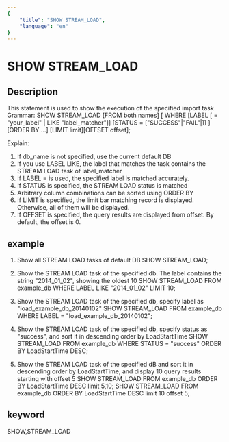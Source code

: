 ```yaml
---
{
    "title": "SHOW STREAM_LOAD",
    "language": "en"
}
---
```


<!-- 
Licensed to the Apache Software Foundation (ASF) under one
or more contributor license agreements.  See the NOTICE file
distributed with this work for additional information
regarding copyright ownership.  The ASF licenses this file
to you under the Apache License, Version 2.0 (the
"License"); you may not use this file except in compliance
with the License.  You may obtain a copy of the License at

  http://www.apache.org/licenses/LICENSE-2.0

Unless required by applicable law or agreed to in writing,
software distributed under the License is distributed on an
"AS IS" BASIS, WITHOUT WARRANTIES OR CONDITIONS OF ANY
KIND, either express or implied.  See the License for the
specific language governing permissions and limitations
under the License.
-->

# SHOW STREAM_LOAD
## Description
This statement is used to show the execution of the specified import task
Grammar:
SHOW STREAM_LOAD
[FROM both names]
[
WHERE
[LABEL [ = "your_label" | LIKE "label_matcher"]]
[STATUS = ["SUCCESS"|"FAIL"|]]
]
[ORDER BY ...]
[LIMIT limit][OFFSET offset];

Explain:
1) If db_name is not specified, use the current default DB
2) If you use LABEL LIKE, the label that matches the task contains the STREAM LOAD task of label_matcher
3) If LABEL = is used, the specified label is matched accurately.
4) If STATUS is specified, the STREAM LOAD status is matched
5) Arbitrary column combinations can be sorted using ORDER BY
6) If LIMIT is specified, the limit bar matching record is displayed. Otherwise, all of them will be displayed.
7) If OFFSET is specified, the query results are displayed from offset. By default, the offset is 0.

## example
1. Show all STREAM LOAD tasks of default DB
SHOW STREAM_LOAD;

2. Show the STREAM LOAD task of the specified db. The label contains the string "2014_01_02", showing the oldest 10
SHOW STREAM_LOAD FROM example_db WHERE LABEL LIKE "2014_01_02" LIMIT 10;

3. Show the STREAM LOAD task of the specified db, specify label as "load_example_db_20140102"
SHOW STREAM_LOAD FROM example_db WHERE LABEL = "load_example_db_20140102";

4. Show the STREAM LOAD task of the specified db, specify status as "success", and sort it in descending order by LoadStartTime
SHOW STREAM_LOAD FROM example_db WHERE STATUS = "success" ORDER BY LoadStartTime DESC;

5. Show the STREAM LOAD task of the specified dB and sort it in descending order by LoadStartTime, and display 10 query results starting with offset 5
SHOW STREAM_LOAD FROM example_db ORDER BY LoadStartTime DESC limit 5,10;
SHOW STREAM_LOAD FROM example_db ORDER BY LoadStartTime DESC limit 10 offset 5;

## keyword
SHOW,STREAM_LOAD
